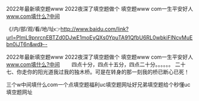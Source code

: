 2022年最新填空题www
2022夜深了填空题做个
填空题www com一生平安好人
www.com填什么?中间


《/内/部/观/看/地/址👉http://www.baidu.com/link?url=PImL9pnrcnEBTZd0DJwE1moEyQXs0YpuTA91QfbU6RL0wbkiFlNcvMuEbn0iJT6n&wd》--

2022年最新填空题www
2022夜深了填空题做个
填空题www com一生平安好人
www.com填什么?中间
　　四点十分，四点十五分，四点二十分。。。。。。
	二十七、你走你的阳光道我过我的独木桥。可是在转身的那一刻我的桥已断心已死！





三个w中间填什么com一个点填空题福利uc填空题网址好兄弟填空题给个秒懂uc填空题网址

